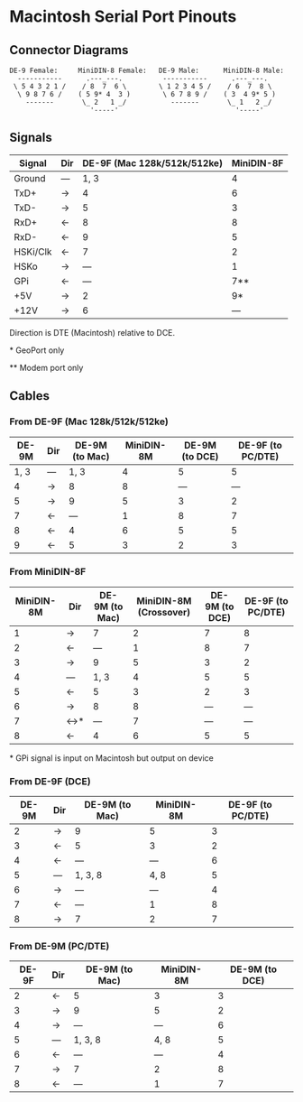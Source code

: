 # Macintosh Serial Port Pinouts

## Connector Diagrams

```
DE-9 Female:     MiniDIN-8 Female:   DE-9 Male:      MiniDIN-8 Male:
  -----------      .---_---.          -----------      .---_---.  
 \ 5 4 3 2 1 /    / 8  7  6 \        \ 1 2 3 4 5 /    / 6  7  8 \ 
  \ 9 8 7 6 /    ( 5 9* 4  3 )        \ 6 7 8 9 /    ( 3  4 9* 5 )
    -------       \_ 2   1 _/           -------       \_ 1   2 _/
                    '-----'                             '-----'
```


## Signals

| Signal   | Dir | DE-9F (Mac 128k/512k/512ke) | MiniDIN-8F |
| -------- | --- | --------------------------- | ---------- |
| Ground   | —   | 1, 3                        | 4          |
| TxD+     | →   | 4                           | 6          |
| TxD-     | →   | 5                           | 3          |
| RxD+     | ←   | 8                           | 8          |
| RxD-     | ←   | 9                           | 5          |
| HSKi/Clk | ←   | 7                           | 2          |
| HSKo     | →   | —                           | 1          |
| GPi      | ←   | —                           | 7**        |
| +5V      | →   | 2                           | 9*         |
| +12V     | →   | 6                           | —          |

Direction is DTE (Macintosh) relative to DCE.

\* GeoPort only

\** Modem port only


## Cables

### From DE-9F (Mac 128k/512k/512ke)

| DE-9M | Dir | DE-9M (to Mac) | MiniDIN-8M | DE-9M (to DCE) | DE-9F (to PC/DTE) |
| ----- | --- | -------------- | ---------- | -------------- | ----------------- |
| 1, 3  | —   | 1, 3           | 4          | 5              | 5                 |
| 4     | →   | 8              | 8          | —              | —                 |
| 5     | →   | 9              | 5          | 3              | 2                 |
| 7     | ←   | —              | 1          | 8              | 7                 |
| 8     | ←   | 4              | 6          | 5              | 5                 |
| 9     | ←   | 5              | 3          | 2              | 3                 |


### From MiniDIN-8F

| MiniDIN-8M | Dir | DE-9M (to Mac) | MiniDIN-8M (Crossover) | DE-9M (to DCE) | DE-9F (to PC/DTE) |
| ---------- | --- | -------------- | ---------------------- | -------------- | ----------------- |
| 1          | →   | 7              | 2                      | 7              | 8                 |
| 2          | ←   | —              | 1                      | 8              | 7                 |
| 3          | →   | 9              | 5                      | 3              | 2                 |
| 4          | —   | 1, 3           | 4                      | 5              | 5                 |
| 5          | ←   | 5              | 3                      | 2              | 3                 |
| 6          | →   | 8              | 8                      | —              | —                 |
| 7          | ↔*  | —              | 7                      | —              | —                 |
| 8          | ←   | 4              | 6                      | 5              | 5                 |

\* GPi signal is input on Macintosh but output on device


### From DE-9F (DCE)

| DE-9M | Dir | DE-9M (to Mac) | MiniDIN-8M | DE-9F (to PC/DTE) |
| ----- | --- | -------------- | ---------- | ----------------- |
| 2     | →   | 9              | 5          | 3                 |
| 3     | ←   | 5              | 3          | 2                 |
| 4     | ←   | —              | —          | 6                 |
| 5     | —   | 1, 3, 8        | 4, 8       | 5                 |
| 6     | →   | —              | —          | 4                 |
| 7     | ←   | —              | 1          | 8                 |
| 8     | →   | 7              | 2          | 7                 |


### From DE-9M (PC/DTE)

| DE-9F | Dir | DE-9M (to Mac) | MiniDIN-8M | DE-9M (to DCE) |
| ----- | --- | -------------- | ---------- | -------------- |
| 2     | ←   | 5              | 3          | 3              |
| 3     | →   | 9              | 5          | 2              |
| 4     | →   | —              | —          | 6              |
| 5     | —   | 1, 3, 8        | 4, 8       | 5              |
| 6     | ←   | —              | —          | 4              |
| 7     | →   | 7              | 2          | 8              |
| 8     | ←   | —              | 1          | 7              |
